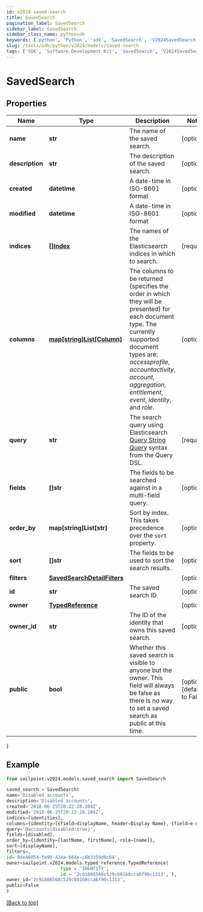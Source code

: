 ```yaml
---
id: v2024-saved-search
title: SavedSearch
pagination_label: SavedSearch
sidebar_label: SavedSearch
sidebar_class_name: pythonsdk
keywords: ['python', 'Python', 'sdk', 'SavedSearch', 'V2024SavedSearch']
slug: /tools/sdk/python/v2024/models/saved-search
tags: ['SDK', 'Software Development Kit', 'SavedSearch', 'V2024SavedSearch']
---
```


# SavedSearch

## Properties

| Name | Type | Description | Notes |
| --- | --- | --- | --- |
| **name** | **str** | The name of the saved search. | [optional] |
| **description** | **str** | The description of the saved search. | [optional] |
| **created** | **datetime** | A date-time in ISO-8601 format | [optional] |
| **modified** | **datetime** | A date-time in ISO-8601 format | [optional] |
| **indices** | [**[]Index**](index) | The names of the Elasticsearch indices in which to search. | [required] |
| **columns** | [**map[string]List[Column]**](https://docs.python.org/3/tutorial/datastructures.html#more-on-lists) | The columns to be returned (specifies the order in which they will be presented) for each document type. The currently supported document types are: _accessprofile_, _accountactivity_, _account_, _aggregation_, _entitlement_, _event_, _identity_, and _role_. | [optional] |
| **query** | **str** | The search query using Elasticsearch [Query String Query](https://www.elastic.co/guide/en/elasticsearch/reference/5.2/query-dsl-query-string-query.html#query-string) syntax from the Query DSL. | [required] |
| **fields** | **[]str** | The fields to be searched against in a multi-field query. | [optional] |
| **order_by** | **map[string]List[str]** | Sort by index. This takes precedence over the `sort` property. | [optional] |
| **sort** | **[]str** | The fields to be used to sort the search results. | [optional] |
| **filters** | [**SavedSearchDetailFilters**](saved-search-detail-filters) |  | [optional] |
| **id** | **str** | The saved search ID. | [optional] |
| **owner** | [**TypedReference**](typed-reference) |  | [optional] |
| **owner_id** | **str** | The ID of the identity that owns this saved search. | [optional] |
| **public** | **bool** | Whether this saved search is visible to anyone but the owner. This field will always be false as there is no way to set a saved search as public at this time. | [optional] [default to False] |

}

## Example

```python
from sailpoint.v2024.models.saved_search import SavedSearch

saved_search = SavedSearch(
name='Disabled accounts',
description='Disabled accounts',
created='2018-06-25T20:22:28.104Z',
modified='2018-06-25T20:22:28.104Z',
indices=[identities],
columns={identity=[{field=displayName, header=Display Name}, {field=e-mail, header=Work Email}]},
query='@accounts(disabled:true)',
fields=[disabled],
order_by={identity=[lastName, firstName], role=[name]},
sort=[displayName],
filters=,
id='0de46054-fe90-434a-b84e-c6b3359d0c64',
owner=sailpoint.v2024.models.typed_reference.TypedReference(
                    type = 'IDENTITY',
                    id = '2c91808568c529c60168cca6f90c1313', ),
owner_id='2c91808568c529c60168cca6f90c1313',
public=False
)

```

[[Back to top]](#)
